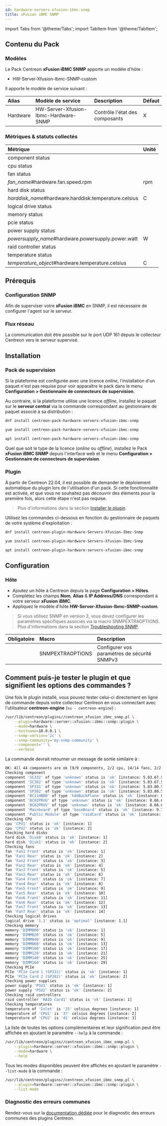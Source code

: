 ```yaml
---
id: hardware-servers-xfusion-ibmc-snmp
title: xFusion iBMC SNMP
---
```

import Tabs from '@theme/Tabs';
import TabItem from '@theme/TabItem';

## Contenu du Pack

### Modèles

Le Pack Centreon **xFusion iBMC SNMP** apporte un modèle d'hôte :

* HW-Server-Xfusion-Ibmc-SNMP-custom

Il apporte le modèle de service suivant :

| Alias    | Modèle de service                    | Description                    | Défaut |
|:---------|:-------------------------------------|:-------------------------------|:-------|
| Hardware | HW-Server-Xfusion-Ibmc-Hardware-SNMP | Contrôle l'état des composants | X      |

### Métriques & statuts collectés

<Tabs groupId="sync">
<TabItem value="Hardware" label="Hardware">

| Métrique                                              | Unité |
|:------------------------------------------------------|:------|
| component status                                      |       |
| cpu status                                            |       |
| fan status                                            |       |
| *fan_name*#hardware.fan.speed.rpm                     | rpm   |
| hard disk status                                      |       |
| *harddisk_name*#hardware.harddisk.temperature.celsius | C     |
| logical drive status                                  |       |
| memory status                                         |       |
| pcie status                                           |       |
| power supply status                                   |       |
| *powersupply_name*#hardware.powersupply.power.watt    | W     |
| raid controller status                                |       |
| temperature status                                    |       |
| *temperature_object*#hardware.temperature.celsius     | C     |

</TabItem>
</Tabs>

## Prérequis

### Configuration SNMP

Afin de superviser votre **xFusion iBMC** en SNMP,  il est nécessaire de configurer l'agent sur le serveur.

### Flux réseau

La communication doit être possible sur le port UDP 161 depuis le collecteur
Centreon vers le serveur supervisé.

## Installation

### Pack de supervision

Si la plateforme est configurée avec une licence *online*, l'installation d'un paquet
n'est pas requise pour voir apparaître le pack dans le menu **Configuration > Gestionnaire de connecteurs de supervision**.

Au contraire, si la plateforme utilise une licence *offline*, installez le paquet
sur le **serveur central** via la commande correspondant au gestionnaire de paquet
associé à sa distribution :

<Tabs groupId="sync">
<TabItem value="Alma / RHEL / Oracle Linux 8" label="Alma / RHEL / Oracle Linux 8">

```bash
dnf install centreon-pack-hardware-servers-xfusion-ibmc-snmp
```

</TabItem>
<TabItem value="CentOS 7" label="CentOS 7">

```bash
yum install centreon-pack-hardware-servers-xfusion-ibmc-snmp
```

</TabItem>
<TabItem value="Debian 11 & 12" label="Debian 11 & 12">

```bash
apt install centreon-pack-hardware-servers-xfusion-ibmc-snmp
```

</TabItem>
</Tabs>

Quel que soit le type de la licence (*online* ou *offline*), installez le Pack **xFusion iBMC SNMP**
depuis l'interface web et le menu **Configuration > Gestionnaire de connecteurs de supervision**.

### Plugin

À partir de Centreon 22.04, il est possible de demander le déploiement automatique
du plugin lors de l'utilisation d'un pack. Si cette fonctionnalité est activée, et
que vous ne souhaitez pas découvrir des éléments pour la première fois, alors cette
étape n'est pas requise.

> Plus d'informations dans la section [Installer le plugin](/onprem/monitoring/pluginpacks/#installer-le-plugin).

Utilisez les commandes ci-dessous en fonction du gestionnaire de paquets de votre système d'exploitation :

<Tabs groupId="sync">
<TabItem value="Alma / RHEL / Oracle Linux 8" label="Alma / RHEL / Oracle Linux 8">

```bash
dnf install centreon-plugin-Hardware-Servers-Xfusion-Ibmc-Snmp
```

</TabItem>
<TabItem value="CentOS 7" label="CentOS 7">

```bash
yum install centreon-plugin-Hardware-Servers-Xfusion-Ibmc-Snmp
```

</TabItem>
<TabItem value="Debian 11 & 12" label="Debian 11 & 12">

```bash
apt install centreon-plugin-hardware-servers-xfusion-ibmc-snmp
```

</TabItem>
</Tabs>

## Configuration

### Hôte

* Ajoutez un hôte à Centreon depuis la page **Configuration > Hôtes**.
* Complétez les champs **Nom**, **Alias** & **IP Address/DNS** correspondant à votre serveur **xFusion iBMC**.
* Appliquez le modèle d'hôte **HW-Server-Xfusion-Ibmc-SNMP-custom**.

> Si vous utilisez SNMP en version 3, vous devez configurer les paramètres spécifiques associés via la macro SNMPEXTRAOPTIONS.
> Plus d'informations dans la section [Troubleshooting SNMP](../getting-started/how-to-guides/troubleshooting-plugins.md#snmpv3-options-mapping).

| Obligatoire | Macro            | Description                                  |
|:------------|:-----------------|:---------------------------------------------|
|             | SNMPEXTRAOPTIONS | Configurer vos paramètres de sécurité SNMPv3 |

## Comment puis-je tester le plugin et que signifient les options des commandes ?

Une fois le plugin installé, vous pouvez tester celui-ci directement en ligne
de commande depuis votre collecteur Centreon en vous connectant avec
l'utilisateur **centreon-engine** (`su - centreon-engine`) :

```bash
/usr/lib/centreon/plugins//centreon_xfusion_ibmc_snmp.pl \
    --plugin=hardware::server::xfusion::ibmc::snmp::plugin \
    --mode=hardware \
    --hostname=10.0.0.1 \
    --snmp-version='2c' \
    --snmp-community='my-snmp-community' \
    --component='' \
    --verbose
```

La commande devrait retourner un message de sortie similaire à :

```bash
OK: All 44 components are ok [9/9 components, 2/2 cpu, 14/14 fans, 2/2 hard disks, 1/1 logical drives, 8/8 memorys, 2/2 pcie, 2/2 power supplies, 1/1 raidcontrollers, 3/3 temperatures]. | 'Disk0#hardware.harddisk.temperature.celsius'=34C;;;0; 'Disk1#hardware.harddisk.temperature.celsius'=34C;;;0; 'Fan1 Front#hardware.fan.speed.rpm'=9060rpm;;;0; 'Fan1 Rear#hardware.fan.speed.rpm'=8520rpm;;;0; 'Fan2 Front#hardware.fan.speed.rpm'=9180rpm;;;0; 'Fan2 Rear#hardware.fan.speed.rpm'=8400rpm;;;0; 'Fan3 Front#hardware.fan.speed.rpm'=9240rpm;;;0; 'Fan3 Rear#hardware.fan.speed.rpm'=8460rpm;;;0; 'Fan4 Front#hardware.fan.speed.rpm'=9120rpm;;;0; 'Fan4 Rear#hardware.fan.speed.rpm'=8340rpm;;;0; 'Fan5 Front#hardware.fan.speed.rpm'=9120rpm;;;0; 'Fan5 Rear#hardware.fan.speed.rpm'=8460rpm;;;0; 'Fan6 Front#hardware.fan.speed.rpm'=9120rpm;;;0; 'Fan6 Rear#hardware.fan.speed.rpm'=8520rpm;;;0; 'Fan7 Front#hardware.fan.speed.rpm'=9240rpm;;;0; 'Fan7 Rear#hardware.fan.speed.rpm'=8460rpm;;;0; 'PSU1#hardware.powersupply.power.watt'=128W;;;0;900 'PSU2#hardware.powersupply.power.watt'=112W;;;0;900 'Inlet#hardware.temperature.celsius'=25C;;;; 'CPU1#hardware.temperature.celsius'=37C;;;; 'CPU2#hardware.temperature.celsius'=41C;;;; 'hardware.component.count'=9;;;; 'hardware.cpu.count'=2;;;; 'hardware.fan.count'=14;;;; 'hardware.harddisk.count'=2;;;; 'hardware.logicaldrive.count'=1;;;; 'hardware.memory.count'=8;;;; 'hardware.pcie.count'=2;;;; 'hardware.psu.count'=2;;;; 'hardware.raidcontroller.count'=1;;;; 'hardware.temperature.count'=3;;;;
Checking component
component 'SC332' of type 'unknown' status is 'ok' [instance: 5.83.67.51.51.50]
component 'SC382' of type 'unknown' status is 'ok' [instance: 5.83.67.51.56.50]
component 'SP331' of type 'unknown' status is 'ok' [instance: 5.83.80.51.51.49]
component 'SP382' of type 'unknown' status is 'ok' [instance: 5.83.80.51.56.50]
component 'BC11HBBD' of type 'hddBackPlane' status is 'ok' [instance: 8.66.67.49.49.72.66.66.68]
component 'BC82PRUU' of type 'unknown' status is 'ok' [instance: 8.66.67.56.50.80.82.85.85]
component 'BC82PRUV' of type 'unknown' status is 'ok' [instance: 8.66.67.56.50.80.82.85.86]
component 'Mainboard' of type 'baseBoard' status is 'ok' [instance: 9.77.97.105.110.98.111.97.114.100]
component 'Public Module' of type 'raidCard' status is 'ok' [instance: 13.80.117.98.108.105.99.32.77.111.100.117.108.101]
Checking CPU
cpu 'CPU1' status is 'ok' [instance: 1]
cpu 'CPU2' status is 'ok' [instance: 2]
Checking hard disks
hard disk 'Disk0' status is 'ok' [instance: 1]
hard disk 'Disk1' status is 'ok' [instance: 2]
Checking fans
fan 'Fan1 Front' status is 'ok' [instance: 1]
fan 'Fan1 Rear' status is 'ok' [instance: 2]
fan 'Fan2 Front' status is 'ok' [instance: 3]
fan 'Fan2 Rear' status is 'ok' [instance: 4]
fan 'Fan3 Front' status is 'ok' [instance: 5]
fan 'Fan3 Rear' status is 'ok' [instance: 6]
fan 'Fan4 Front' status is 'ok' [instance: 7]
fan 'Fan4 Rear' status is 'ok' [instance: 8]
fan 'Fan5 Front' status is 'ok' [instance: 9]
fan 'Fan5 Rear' status is 'ok' [instance: 10]
fan 'Fan6 Front' status is 'ok' [instance: 11]
fan 'Fan6 Rear' status is 'ok' [instance: 12]
fan 'Fan7 Front' status is 'ok' [instance: 13]
fan 'Fan7 Rear' status is 'ok' [instance: 14]
Checking logical drives
logical drive '1.1' status is 'optimal' [instance: 1.1]
Checking memory
memory 'DIMM000' status is 'ok' [instance: 1]
memory 'DIMM020' status is 'ok' [instance: 5]
memory 'DIMM040' status is 'ok' [instance: 9]
memory 'DIMM060' status is 'ok' [instance: 13]
memory 'DIMM100' status is 'ok' [instance: 17]
memory 'DIMM120' status is 'ok' [instance: 21]
memory 'DIMM140' status is 'ok' [instance: 25]
memory 'DIMM160' status is 'ok' [instance: 29]
Checking PCIe
PCIe 'PCIe Card 1 (SP331)' status is 'ok' [instance: 1]
PCIe 'PCIe Card 2 (SP382)' status is 'ok' [instance: 2]
Checking power supplies
power supply 'PSU1' status is 'ok' [instance: 1]
power supply 'PSU2' status is 'ok' [instance: 2]
Checking raid controllers
raid controller 'RAID Card1' status is 'ok' [instance: 1]
Checking temperatures
temperature of 'Inlet' is '25' celsius degrees [instance: 1]
temperature of 'CPU1' is '37' celsius degrees [instance: 2]
temperature of 'CPU2' is '41' celsius degrees [instance: 3]
```

La liste de toutes les options complémentaires et leur signification peut être
affichée en ajoutant le paramètre `--help` à la commande :

```bash
/usr/lib/centreon/plugins//centreon_xfusion_ibmc_snmp.pl \
    --plugin=hardware::server::xfusion::ibmc::snmp::plugin \
    --mode=hardware \
    --help
```

Tous les modes disponibles peuvent être affichés en ajoutant le paramètre
`--list-mode` à la commande :

```bash
/usr/lib/centreon/plugins//centreon_xfusion_ibmc_snmp.pl \
    --plugin=hardware::server::xfusion::ibmc::snmp::plugin \
    --list-mode
```

### Diagnostic des erreurs communes

Rendez-vous sur la [documentation dédiée](../getting-started/how-to-guides/troubleshooting-plugins.md)
pour le diagnostic des erreurs communes des plugins Centreon.
